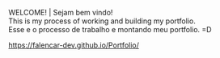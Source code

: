 WELCOME! | Sejam bem vindo! <br>
This is my process of working and building my portfolio. <br>
Esse e o processo de trabalho e montando meu portfolio.
=D

https://falencar-dev.github.io/Portfolio/
